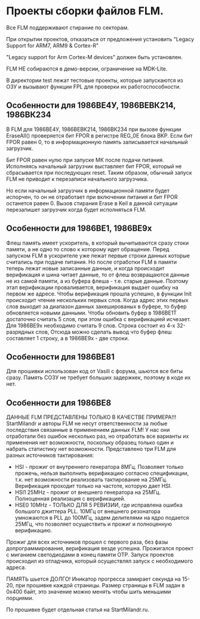 # Проекты сборки файлов FLM.

Все FLM поддерживают стирание по секторам.

При открытии проектов, отказаться от предложения установить 
"Legacy Support for ARM7, ARM9 & Cortex-R"

"Legacy support for Arm Cortex-M devices" должен быть установлен.

FLM НЕ собираются в демо-версии, ограничение на MDK-Lite.

В директории test лежат тестовые проекты, которые запускаются из ОЗУ и вызывают функции FPL для проверки их работоспособности.


## Особенности для 1986ВЕ4У, 1986ВЕВК214, 1986ВК234
В FLM для 1986ВЕ4У, 1986ВЕВК214, 1986ВК234 при вызове функции EraseAll() проверяется бит FPOR в регистре REG_0E блока BKP. Если бит FPOR равен 0, то в информационную память записывается начальный загрузчик.

Бит FPOR равен нулю при запуске МК после подачи питания. Исполняясь начальный загрузчик выставляет бит FPOR, который не сбрасывается при последующих reset. Таким образом, обычный запуск FLM не приводит к перезаписи начального загрузчика.

Но если начальный загрузчик в информационной памяти будет испорчен, то он не отработает при включении питания и бит FPOR останется равен 0. Вызов стирания Erase в Keil в данной ситуации перезапишет загрузчик когда будет исполняться FLM.


## Особенности для 1986ВЕ1, 1986ВЕ9х
Флеш память имеет ускоритель, в который вычитываются сразу стоки памяти, а не одно то слово к которому идет обращение. Перед запуском FLM в ускорителе уже лежат первые строки данных которые считались при подаче питания. Но после отработки FLM в памяти теперь лежат новые записанные данные, и когда происходит верификация и шина читает данные, то от флеш возвращаются данные не из самой памяти, а из буфера флеша - т.е. старые данные. Поэтому этап верификации проваливается, верификация выдает ошибку на первом же адресе. Чтобы верификация прошла успешно, в функции Init происходит чтение нескольких первых слов. Когда адрес этих первых слов выходит за диапазон данных закешированых в буфере, то буфер обновляется новыми данными. Чтобы обновить буфер в 1986ВЕ1Т достаточно считать 5 слов, при этом ошибка с верификацией исчезает. Для 1986ВЕ9х необходимо считать 9 слов. Строка состоит из 4-х 32-разрядных слов, Отсюда можно сделать вывод что буфер флеш составляет 1 строку, а в 1986ВЕ9х - две строки.

## Особенности для 1986ВЕ81
Для прошивки использован код от Vasili с форума, шьются все биты сразу. Память СОЗУ не требует больших задержкек, поэтому в коде их нет.

## Особенности для 1986ВЕ8
ДАННЫЕ FLM ПРЕДСТАВЛЕНЫ ТОЛЬКО В КАЧЕСТВЕ ПРИМЕРА!!! StartMilandr и авторы FLM не несут ответственности за любые последствия связанные в применением данных FLM! У нас они отработали без ошибок несколько раз, но отработать все варианты их применения нет возможности, поскольку образец только один и набрать статистику нет возможности. Представлено три FLM для разных источников тактирования:
  * HSI - прожиг от внутреннего генератора 8МГц. Позволяет только прожечь, нельзя выполнить верификацию согласно спецификации, т.к. нет возможности реализовать тактирование на 25МГц. Верификация проходит только на частоте, которую дает HSI.
  * HSI1 25MHz - прожиг от внешнего генератора на 25МГц. Полноценная реализация с верификацией.
  * HSE0 10MHz - ТОЛЬКО ДЛЯ 5 РЕВИЗИИ, где исправлена ошибка большого джиттера PLL. 10МГц от внешнего резонатора умножаются в PLL до 100МГц, задем делителями на ядро подается 25МГц, что позволяет осуществить и прожиг и полноценную верификацию.

Прожиг для всех источников прошел с первого раза, без фазы допрограммирования, верификация везде успешна. Прожигался проект с миганием светодиодами в конец памяти ОТР. Запуск проектов происходил из отладчика, который осуществлял запуск с необходимого адреса.

ПАМЯТЬ шьется ДОЛГО! Иникатор прогресса замирает секунда на 15-20, при прошивке каждой страницы. Размер страницы в FLM задан в 0х400 байт, это значение можно менять чтобы шить меньшими порциями. 

По прошивке будет отдельная статья на StartMilandr.ru.


